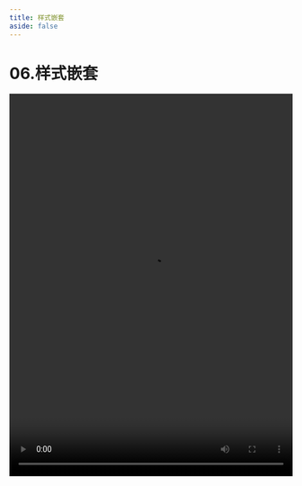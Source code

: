 ```yaml
---
title: 样式嵌套
aside: false
---
```


# 06.样式嵌套

<video autoplay src="http://qn.chinavanes.com/sass/sass-06-样式嵌套.mp4" controls controlsList="nodownload" width="100%" height="680"/>
